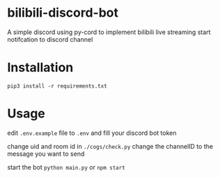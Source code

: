 # bilibili-discord-bot
A simple discord using py-cord to implement bilibili live streaming start notifcation to discord channel

# Installation
`pip3 install -r requirements.txt`

# Usage
edit `.env.example` file to `.env`
and fill your discord bot token

change uid and room id in `./cogs/check.py`
change the channelID to the message you want to send

start the bot
`python main.py`
or
`npm start`
